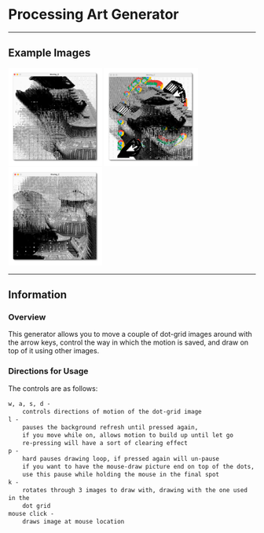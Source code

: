 # Processing Art Generator

---------

## Example Images

<img src="../example_images/ArtGenerator_Blur.png" alt="art generator example" height="200"/>
<img src="../example_images/ArtGenerator_Colorful.png" alt="art generator example2" height="200"/>
<img src="../example_images/ArtGenerator_Pile.png" alt="art generator example3" height="200"/>

---------

## Information

### Overview

This generator allows you to move a couple of dot-grid images 
around with the arrow keys, control the way in which 
the motion is saved, and draw on top of it using other images.

### Directions for Usage

The controls are as follows:

```
w, a, s, d - 
    controls directions of motion of the dot-grid image
l - 
    pauses the background refresh until pressed again, 
    if you move while on, allows motion to build up until let go
    re-pressing will have a sort of clearing effect
p - 
    hard pauses drawing loop, if pressed again will un-pause
    if you want to have the mouse-draw picture end on top of the dots,
    use this pause while holding the mouse in the final spot
k - 
    rotates through 3 images to draw with, drawing with the one used in the 
    dot grid
mouse click - 
    draws image at mouse location
```
